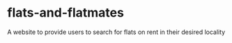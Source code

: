 # flats-and-flatmates
A website to provide users to search for flats on rent in their desired locality
